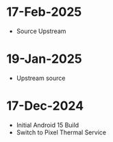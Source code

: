 # 17-Feb-2025
- Source Upstream

# 19-Jan-2025
- Upstream source

# 17-Dec-2024
- Initial Android 15 Build
- Switch to Pixel Thermal Service
